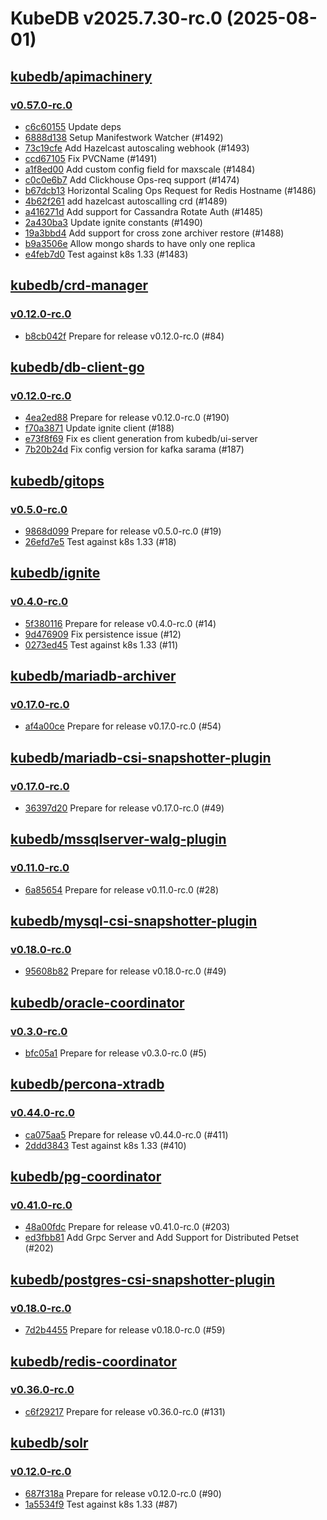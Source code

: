 # KubeDB v2025.7.30-rc.0 (2025-08-01)


## [kubedb/apimachinery](https://github.com/kubedb/apimachinery)

### [v0.57.0-rc.0](https://github.com/kubedb/apimachinery/releases/tag/v0.57.0-rc.0)

- [c6c60155](https://github.com/kubedb/apimachinery/commit/c6c60155a) Update deps
- [6888d138](https://github.com/kubedb/apimachinery/commit/6888d138a) Setup Manifestwork Watcher (#1492)
- [73c19cfe](https://github.com/kubedb/apimachinery/commit/73c19cfe3) Add Hazelcast autoscaling webhook (#1493)
- [ccd67105](https://github.com/kubedb/apimachinery/commit/ccd67105f) Fix PVCName (#1491)
- [a1f8ed00](https://github.com/kubedb/apimachinery/commit/a1f8ed009) Add custom config field for maxscale (#1484)
- [c0c0e6b7](https://github.com/kubedb/apimachinery/commit/c0c0e6b7b) Add Clickhouse Ops-req support (#1474)
- [b67dcb13](https://github.com/kubedb/apimachinery/commit/b67dcb132) Horizontal Scaling Ops Request for Redis Hostname (#1486)
- [4b62f261](https://github.com/kubedb/apimachinery/commit/4b62f2618) add  hazelcast autoscalling crd (#1489)
- [a416271d](https://github.com/kubedb/apimachinery/commit/a416271da) Add support for Cassandra Rotate Auth (#1485)
- [2a430ba3](https://github.com/kubedb/apimachinery/commit/2a430ba32) Update ignite constants (#1490)
- [19a3bbd4](https://github.com/kubedb/apimachinery/commit/19a3bbd48) Add support for cross zone archiver restore (#1488)
- [b9a3506e](https://github.com/kubedb/apimachinery/commit/b9a3506e4) Allow mongo shards to have only one replica
- [e4feb7d0](https://github.com/kubedb/apimachinery/commit/e4feb7d0e) Test against k8s 1.33 (#1483)



## [kubedb/crd-manager](https://github.com/kubedb/crd-manager)

### [v0.12.0-rc.0](https://github.com/kubedb/crd-manager/releases/tag/v0.12.0-rc.0)

- [b8cb042f](https://github.com/kubedb/crd-manager/commit/b8cb042f) Prepare for release v0.12.0-rc.0 (#84)



## [kubedb/db-client-go](https://github.com/kubedb/db-client-go)

### [v0.12.0-rc.0](https://github.com/kubedb/db-client-go/releases/tag/v0.12.0-rc.0)

- [4ea2ed88](https://github.com/kubedb/db-client-go/commit/4ea2ed88) Prepare for release v0.12.0-rc.0 (#190)
- [f70a3871](https://github.com/kubedb/db-client-go/commit/f70a3871) Update ignite client (#188)
- [e73f8f69](https://github.com/kubedb/db-client-go/commit/e73f8f69) Fix es client generation from kubedb/ui-server
- [7b20b24d](https://github.com/kubedb/db-client-go/commit/7b20b24d) Fix config version for kafka sarama (#187)



## [kubedb/gitops](https://github.com/kubedb/gitops)

### [v0.5.0-rc.0](https://github.com/kubedb/gitops/releases/tag/v0.5.0-rc.0)

- [9868d099](https://github.com/kubedb/gitops/commit/9868d099) Prepare for release v0.5.0-rc.0 (#19)
- [26efd7e5](https://github.com/kubedb/gitops/commit/26efd7e5) Test against k8s 1.33 (#18)



## [kubedb/ignite](https://github.com/kubedb/ignite)

### [v0.4.0-rc.0](https://github.com/kubedb/ignite/releases/tag/v0.4.0-rc.0)

- [5f380116](https://github.com/kubedb/ignite/commit/5f380116) Prepare for release v0.4.0-rc.0 (#14)
- [9d476909](https://github.com/kubedb/ignite/commit/9d476909) Fix persistence issue (#12)
- [0273ed45](https://github.com/kubedb/ignite/commit/0273ed45) Test against k8s 1.33 (#11)



## [kubedb/mariadb-archiver](https://github.com/kubedb/mariadb-archiver)

### [v0.17.0-rc.0](https://github.com/kubedb/mariadb-archiver/releases/tag/v0.17.0-rc.0)

- [af4a00ce](https://github.com/kubedb/mariadb-archiver/commit/af4a00ce) Prepare for release v0.17.0-rc.0 (#54)



## [kubedb/mariadb-csi-snapshotter-plugin](https://github.com/kubedb/mariadb-csi-snapshotter-plugin)

### [v0.17.0-rc.0](https://github.com/kubedb/mariadb-csi-snapshotter-plugin/releases/tag/v0.17.0-rc.0)

- [36397d20](https://github.com/kubedb/mariadb-csi-snapshotter-plugin/commit/36397d20) Prepare for release v0.17.0-rc.0 (#49)



## [kubedb/mssqlserver-walg-plugin](https://github.com/kubedb/mssqlserver-walg-plugin)

### [v0.11.0-rc.0](https://github.com/kubedb/mssqlserver-walg-plugin/releases/tag/v0.11.0-rc.0)

- [6a85654](https://github.com/kubedb/mssqlserver-walg-plugin/commit/6a85654) Prepare for release v0.11.0-rc.0 (#28)



## [kubedb/mysql-csi-snapshotter-plugin](https://github.com/kubedb/mysql-csi-snapshotter-plugin)

### [v0.18.0-rc.0](https://github.com/kubedb/mysql-csi-snapshotter-plugin/releases/tag/v0.18.0-rc.0)

- [95608b82](https://github.com/kubedb/mysql-csi-snapshotter-plugin/commit/95608b82) Prepare for release v0.18.0-rc.0 (#49)



## [kubedb/oracle-coordinator](https://github.com/kubedb/oracle-coordinator)

### [v0.3.0-rc.0](https://github.com/kubedb/oracle-coordinator/releases/tag/v0.3.0-rc.0)

- [bfc05a1](https://github.com/kubedb/oracle-coordinator/commit/bfc05a1) Prepare for release v0.3.0-rc.0 (#5)



## [kubedb/percona-xtradb](https://github.com/kubedb/percona-xtradb)

### [v0.44.0-rc.0](https://github.com/kubedb/percona-xtradb/releases/tag/v0.44.0-rc.0)

- [ca075aa5](https://github.com/kubedb/percona-xtradb/commit/ca075aa5a) Prepare for release v0.44.0-rc.0 (#411)
- [2ddd3843](https://github.com/kubedb/percona-xtradb/commit/2ddd3843f) Test against k8s 1.33 (#410)



## [kubedb/pg-coordinator](https://github.com/kubedb/pg-coordinator)

### [v0.41.0-rc.0](https://github.com/kubedb/pg-coordinator/releases/tag/v0.41.0-rc.0)

- [48a00fdc](https://github.com/kubedb/pg-coordinator/commit/48a00fdc) Prepare for release v0.41.0-rc.0 (#203)
- [ed3fbb81](https://github.com/kubedb/pg-coordinator/commit/ed3fbb81) Add Grpc Server and Add Support for Distributed Petset (#202)



## [kubedb/postgres-csi-snapshotter-plugin](https://github.com/kubedb/postgres-csi-snapshotter-plugin)

### [v0.18.0-rc.0](https://github.com/kubedb/postgres-csi-snapshotter-plugin/releases/tag/v0.18.0-rc.0)

- [7d2b4455](https://github.com/kubedb/postgres-csi-snapshotter-plugin/commit/7d2b4455) Prepare for release v0.18.0-rc.0 (#59)



## [kubedb/redis-coordinator](https://github.com/kubedb/redis-coordinator)

### [v0.36.0-rc.0](https://github.com/kubedb/redis-coordinator/releases/tag/v0.36.0-rc.0)

- [c6f29217](https://github.com/kubedb/redis-coordinator/commit/c6f29217) Prepare for release v0.36.0-rc.0 (#131)



## [kubedb/solr](https://github.com/kubedb/solr)

### [v0.12.0-rc.0](https://github.com/kubedb/solr/releases/tag/v0.12.0-rc.0)

- [687f318a](https://github.com/kubedb/solr/commit/687f318a) Prepare for release v0.12.0-rc.0 (#90)
- [1a5534f9](https://github.com/kubedb/solr/commit/1a5534f9) Test against k8s 1.33 (#87)



